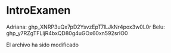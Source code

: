 # IntroExamen

Adriana: 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
Belu:  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

El archivo ha sido modificado
